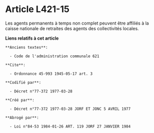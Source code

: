 # Article L421-15

Les agents permanents à temps non complet peuvent être affiliés à la caisse nationale de retraites des agents des
collectivités locales.

**Liens relatifs à cet article**

	**Anciens textes**:

	  - Code de l'administration communale 621

	**Cite**:

	  - Ordonnance 45-993 1945-05-17 art. 3

	**Codifié par**:

	  - Décret n°77-372 1977-03-28

	**Créé par**:

	  - Décret n°77-372 1977-03-28 JORF ET JONC 5 AVRIL 1977

	**Abrogé par**:

	  - Loi n°84-53 1984-01-26 ART. 119 JORF 27 JANVIER 1984
